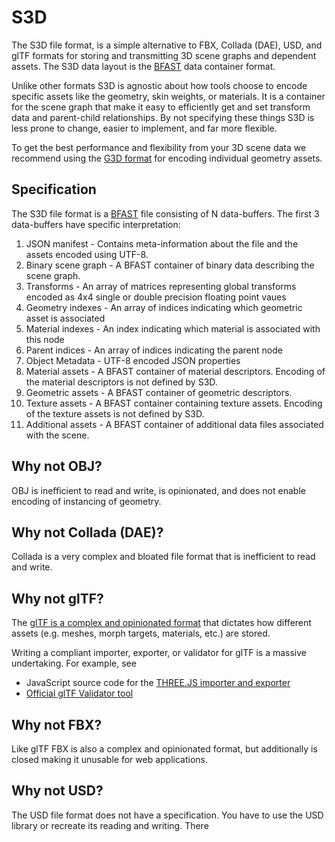 # S3D

The S3D file format, is a simple alternative to FBX, Collada (DAE), USD, and glTF formats for storing and transmitting 3D scene graphs and dependent assets. The S3D data layout is the [BFAST](https://github.com/ara3d/bfast) data container format. 

Unlike other formats S3D is agnostic about how tools choose to encode specific assets like the geometry, skin weights, or materials. It is a container for the scene graph that make it easy to efficiently get and set transform data and parent-child relationships. By not specifying these things S3D is less prone to change, easier to implement, and far more flexible. 

To get the best performance and flexibility from your 3D scene data  we recommend using the [G3D format](https://github.com/ara3d/g3d) for encoding individual geometry assets. 

## Specification 

The S3D file format is a [BFAST](https://github.com/ara3d/bfast) file consisting of N data-buffers. The first 3 data-buffers have specific interpretation:

1. JSON manifest - Contains meta-information about the file and the assets encoded using UTF-8.
2. Binary scene graph - A BFAST container of binary data describing the scene graph. 
  1. Transforms - An array of matrices representing global transforms encoded as 4x4 single or double precision floating point vaues   
  2. Geometry indexes - An array of indices indicating which geometric asset is associated 
  3. Material indexes - An index indicating which material is associated with this node
  4. Parent indices - An array of indices indicating the parent node
3. Object Metadata - UTF-8 encoded JSON properties 
4. Material assets - A BFAST container of material descriptors. Encoding of the material descriptors is not defined by S3D.
5. Geometric assets - A BFAST container of geometric descriptors. 
6. Texture assets - A BFAST container containing texture assets. Encoding of the texture assets is not defined by S3D. 
7. Additional assets - A BFAST container of additional data files associated with the scene. 

## Why not OBJ?

OBJ is inefficient to read and write, is opinionated, and does not enable encoding of instancing of geometry. 

## Why not Collada (DAE)?

Collada is a very complex and bloated file format that is inefficient to read and write.  

## Why not glTF?

The [glTF is a complex and opinionated format](https://raw.githubusercontent.com/KhronosGroup/glTF/master/specification/2.0/figures/gltfOverview-2.0.0a.png) that dictates how different assets (e.g. meshes, morph targets, materials, etc.) are stored. 

Writing a compliant importer, exporter, or validator for glTF is a massive undertaking. For example, see  
* JavaScript source code for the [THREE.JS importer and exporter](https://github.com/mrdoob/three.js/blob/master/examples/js/loaders/GLTFLoader.js) 
* [Official glTF Validator tool](https://github.com/KhronosGroup/glTF-Validator/tree/master/lib/src)

## Why not FBX?

Like glTF FBX is also a complex and opinionated format, but additionally is closed making it unusable for web applications. 

## Why not USD?

The USD file format does not have a specification. You have to use the USD library or recreate its reading and writing. There      
